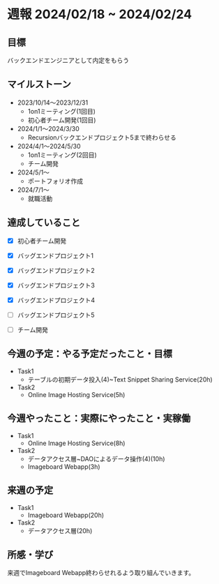 # 週報 2024/02/18 ~ 2024/02/24

## 目標
バックエンドエンジニアとして内定をもらう

## マイルストーン
- 2023/10/14〜2023/12/31
    - 1on1ミーティング(1回目)
    - 初心者チーム開発(1回目)
- 2024/1/1〜2024/3/30
    - Recursionバックエンドプロジェクト5まで終わらせる
- 2024/4/1〜2024/5/30
    - 1on1ミーティング(2回目)
    - チーム開発
- 2024/5/1〜
    - ポートフォリオ作成
- 2024/7/1〜
    - 就職活動

## 達成していること
- [x] 初心者チーム開発
- [x] バッグエンドプロジェクト1
- [x] バッグエンドプロジェクト2
- [x] バッグエンドプロジェクト3
- [x] バッグエンドプロジェクト4
- [ ] バッグエンドプロジェクト5
- [ ] チーム開発


## 今週の予定：やる予定だったこと・目標
- Task1
  - テーブルの初期データ投入(4)~Text Snippet Sharing Service(20h)
- Task2
  - Online Image Hosting Service(5h)
  
## 今週やったこと：実際にやったこと・実稼働
- Task1
  - Online Image Hosting Service(8h)
- Task2
  - データアクセス層~DAOによるデータ操作(4)(10h)
  - Imageboard Webapp(3h)
  
## 来週の予定
- Task1
  - Imageboard Webapp(20h)
- Task2
  - データアクセス層(20h)

## 所感・学び
来週でImageboard Webapp終わらせれるよう取り組んでいきます。
